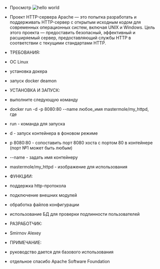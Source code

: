 - Просмотр
![hello world](https://user-images.githubusercontent.com/95876810/153070602-1239f759-b580-4704-b4d9-0947affb73b9.jpg)

- Проект HTTP-сервера Apache — это попытка разработать и поддерживать HTTP-сервер с открытым исходным кодом для современных операционных систем, включая UNIX и Windows. Цель этого проекта — предоставить безопасный, эффективный и расширяемый сервер, предоставляющий службы HTTP в соответствии с текущими стандартами HTTP.
- ТРЕБОВАНИЯ:
- OC Linux
- установка докера
- запуск docker deamon
- УСТАНОВКА И ЗАПУСК:
- выполните следующую команду
- docker run -d -p 8080:80 --name любое_имя mastermole/my_httpd, где 
- run - команда для запуска
- d - запуск контейнера в фоновом режиме
- p 8080:80 - сопоставить порт 8080 хоста с портом 80 в контейнере (порт №1 может быть любым)
- --name - задать имя контейнеру
- mastermole/my_httpd - изображение для использования
- ФУНКЦИИ:
- поддержка http-протокола
- подключение внешних модулей
- обработка файлов конфигурации
- использование БД для проверки подлинности пользователей
- РАЗРАБОТЧИК:
- Smirnov Alexey
- ПРИМЕЧАНИЕ:
- руководство дается для базового использования
- отдельное спасибо Apache Software Foundation
